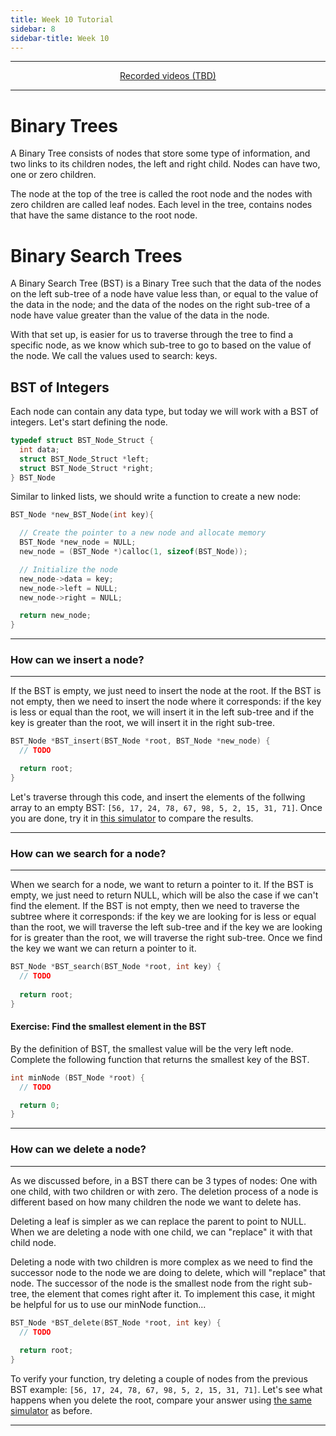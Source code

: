 ```yaml
---
title: Week 10 Tutorial
sidebar: 8
sidebar-title: Week 10
---
```



---


<p align="center"> <a href="https://youtube.com"> Recorded videos (TBD) </a> </p>

---

# Binary Trees

A Binary Tree consists of nodes that store some type of information, and two links to its children nodes, the left and right child. Nodes can have two, one or zero children.

The node at the top of the tree is called the root node and the nodes with zero children are called leaf nodes. Each level in the tree, contains nodes that have the same distance to the root node.

# Binary Search Trees

A Binary Search Tree (BST) is a Binary Tree such that the data of the nodes on the left sub-tree of a node have value less than, or equal to the value of the data in the node; and the data of the nodes on the right sub-tree of a node have value greater than the value of the data in the node. 

With that set up, is easier for us to traverse through the tree to find a specific node, as we know which sub-tree to go to based on the value of the node. We call the values used to search: keys.

## BST of Integers

Each node can contain any data type, but today we will work with a BST of integers. Let's start defining the node.

```c
typedef struct BST_Node_Struct {
  int data;
  struct BST_Node_Struct *left;
  struct BST_Node_Struct *right;
} BST_Node
```

Similar to linked lists, we should write a function to create a new node:

```c
BST_Node *new_BST_Node(int key){

  // Create the pointer to a new node and allocate memory
  BST_Node *new_node = NULL;
  new_node = (BST_Node *)calloc(1, sizeof(BST_Node));

  // Initialize the node
  new_node->data = key;
  new_node->left = NULL;
  new_node->right = NULL;

  return new_node;
}
```

---

### How can we insert a node?

---

If the BST is empty, we just need to insert the node at the root. If the BST is not empty, then we need to insert the node where it corresponds: if the key is less or equal than the root, we will insert it in the left sub-tree and if the key is greater than the root, we will insert it in the right sub-tree.

```c
BST_Node *BST_insert(BST_Node *root, BST_Node *new_node) {
  // TODO

  return root;
}
```

Let's traverse through this code, and insert the elements of the follwing array to an empty BST: ```[56, 17, 24, 78, 67, 98, 5, 2, 15, 31, 71]```. Once you are done, try it in <a href="https://www.cs.usfca.edu/~galles/visualization/BST.html">this simulator</a> to compare the results.

---

### How can we search for a node?

---

When we search for a node, we want to return a pointer to it. If the BST is empty, we just need to return NULL, which will be also the case if we can't find the element. If the BST is not empty, then we need to traverse the subtree where it corresponds: if the key we are looking for is less or equal than the root, we will traverse the left sub-tree and if the key we are looking for is greater than the root, we will traverse the right sub-tree. Once we find the key we want we can return a pointer to it.

```c
BST_Node *BST_search(BST_Node *root, int key) {
  // TODO
  
  return root;
}
```

#### Exercise: Find the smallest element in the BST

By the definition of BST, the smallest value will be the very left node. Complete the following function that returns the smallest key of the BST.

```c
int minNode (BST_Node *root) {
  // TODO

  return 0;
}
```

---

### How can we delete a node?

---

As we discussed before, in a BST there can be 3 types of nodes: One with one child, with two children or with zero. The deletion process of a node is different based on how many children the node we want to delete has.

Deleting a leaf is simpler as we can replace the parent to point to NULL. When we are deleting a node with one child, we can "replace" it with that child node. 

Deleting a node with two children is more complex as we need to find the successor node to the node we are doing to delete, which will "replace" that node. The successor of the node is the smallest node from the right sub-tree, the element that comes right after it. To implement this case, it might be helpful for us to use our minNode function...

```c
BST_Node *BST_delete(BST_Node *root, int key) {
  // TODO
  
  return root;
}
```

To verify your function, try deleting a couple of nodes from the previous BST example: ```[56, 17, 24, 78, 67, 98, 5, 2, 15, 31, 71]```. Let's see what happens when you delete the root, compare your answer using <a href="https://www.cs.usfca.edu/~galles/visualization/BST.html">the same simulator</a> as before.

---
